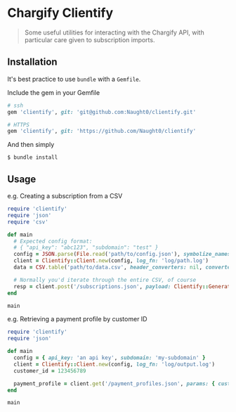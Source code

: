 # Chargify Clientify

> Some useful utilities for interacting with the Chargify API, with particular care given to subscription imports.

## Installation

It's best practice to use `bundle` with a `Gemfile`.

Include the gem in your Gemfile

```rb
# ssh
gem 'clientify', git: 'git@github.com:Naught0/clientify.git'
```

```rb
# HTTPS
gem 'clientify', git: 'https://github.com/Naught0/clientify'
```

And then simply

    $ bundle install

## Usage

e.g. Creating a subscription from a CSV

```ruby
require 'clientify'
require 'json'
require 'csv'

def main
  # Expected config format:
  # { "api_key": "abc123", "subdomain": "test" }
  config = JSON.parse(File.read('path/to/config.json'), symbolize_names: true)
  client = Clientify::Client.new(config, log_fn: 'log/path.log')
  data = CSV.table('path/to/data.csv', header_converters: nil, converters: nil)

  # Normally you'd iterate through the entire CSV, of course
  resp = client.post('/subscriptions.json', payload: Clientify::Generate.subscription(data[0], test: true))
end

main
```

e.g. Retrieving a payment profile by customer ID

```ruby
require 'clientify'
require 'json'

def main
  config = { api_key: 'an api key', subdomain: 'my-subdomain' }
  client = Clientify::Client.new(config, log_fn: 'log/output.log')
  customer_id = 123456789

  payment_profile = client.get('/payment_profiles.json', params: { customer_id: customer_id })
end

main
```
